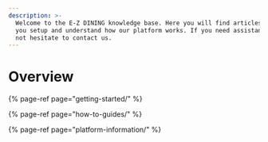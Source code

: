 ```yaml
---
description: >-
  Welcome to the E-Z DINING knowledge base. Here you will find articles to help
  you setup and understand how our platform works. If you need assistance, do
  not hesitate to contact us.
---
```


# Overview



{% page-ref page="getting-started/" %}

{% page-ref page="how-to-guides/" %}

{% page-ref page="platform-information/" %}

